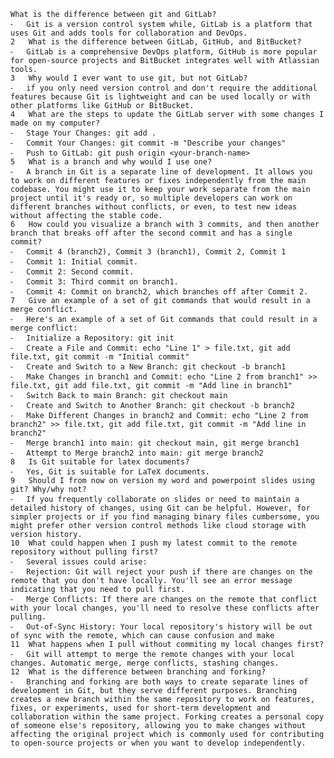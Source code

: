 	What is the difference between git and GitLab?
	⁃	Git is a version control system while, GitLab is a platform that uses Git and adds tools for collaboration and DevOps.
	2	What is the difference between GitLab, GitHub, and BitBucket?
	⁃	GitLab is a comprehensive DevOps platform, GitHub is more popular for open-source projects and BitBucket integrates well with Atlassian tools.
	3	Why would I ever want to use git, but not GitLab?
	⁃	if you only need version control and don't require the additional features because Git is lightweight and can be used locally or with other platforms like GitHub or BitBucket.
	4	What are the steps to update the GitLab server with some changes I made on my computer?
	⁃	Stage Your Changes: git add .
	⁃	Commit Your Changes: git commit -m "Describe your changes"
	⁃	Push to GitLab: git push origin <your-branch-name>
	5	What is a branch and why would I use one?
	⁃	A branch in Git is a separate line of development. It allows you to work on different features or fixes independently from the main codebase. You might use it to keep your work separate from the main project until it's ready or, so multiple developers can work on different branches without conflicts, or even, to test new ideas without affecting the stable code.
	6	How could you visualize a branch with 3 commits, and then another branch that breaks off after the second commit and has a single commit?
	⁃	Commit 4 (branch2), Commit 3 (branch1), Commit 2, Commit 1
	⁃	Commit 1: Initial commit.
	⁃	Commit 2: Second commit.
	⁃	Commit 3: Third commit on branch1.
	⁃	Commit 4: Commit on branch2, which branches off after Commit 2.
	7	Give an example of a set of git commands that would result in a merge conflict.
	⁃	Here's an example of a set of Git commands that could result in a merge conflict:
	⁃	Initialize a Repository: git init
	⁃	Create a File and Commit: echo "Line 1" > file.txt, git add file.txt, git commit -m "Initial commit"
	⁃	Create and Switch to a New Branch: git checkout -b branch1
	⁃	Make Changes in branch1 and Commit: echo "Line 2 from branch1" >> file.txt, git add file.txt, git commit -m "Add line in branch1"
	⁃	Switch Back to main Branch: git checkout main
	⁃	Create and Switch to Another Branch: git checkout -b branch2
	⁃	Make Different Changes in branch2 and Commit: echo "Line 2 from branch2" >> file.txt, git add file.txt, git commit -m "Add line in branch2"
	⁃	Merge branch1 into main: git checkout main, git merge branch1
	⁃	Attempt to Merge branch2 into main: git merge branch2
	8	Is Git suitable for latex documents?
	⁃	Yes, Git is suitable for LaTeX documents.
	9	Should I from now on version my word and powerpoint slides using git? Why/why not?
	⁃	If you frequently collaborate on slides or need to maintain a detailed history of changes, using Git can be helpful. However, for simpler projects or if you find managing binary files cumbersome, you might prefer other version control methods like cloud storage with version history.
	10	What could happen when I push my latest commit to the remote repository without pulling first?
	⁃	Several issues could arise:
	⁃	Rejection: Git will reject your push if there are changes on the remote that you don't have locally. You'll see an error message indicating that you need to pull first.
	⁃	Merge Conflicts: If there are changes on the remote that conflict with your local changes, you'll need to resolve these conflicts after pulling.
	⁃	Out-of-Sync History: Your local repository's history will be out of sync with the remote, which can cause confusion and make
	11	What happens when I pull without commiting my local changes first?
	⁃	Git will attempt to merge the remote changes with your local changes. Automatic merge, merge conflicts, stashing changes.
	12	What is the difference between branching and forking?
	⁃	Branching and forking are both ways to create separate lines of development in Git, but they serve different purposes. Branching creates a new branch within the same repository to work on features, fixes, or experiments, used for short-term development and collaboration within the same project. Forking creates a personal copy of someone else's repository, allowing you to make changes without affecting the original project which is commonly used for contributing to open-source projects or when you want to develop independently.